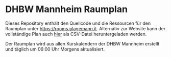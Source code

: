 # DHBW Mannheim Raumplan

Dieses Repository enthält den Quellcode und die Ressourcen für den Raumplan unter <https://rooms.plagemann.it>.
Alternativ zur Website kann der vollständige Plan auch [hier](https://raw.githubusercontent.com/antonplagemann/dhbw-room-plan/main/rooms.csv) als CSV-Datei heruntergeladen werden.

Der Raumplan wird aus allen Kurskalendern der DHBW Mannheim erstellt und täglich um 06:00 Uhr Morgens aktualisiert.
